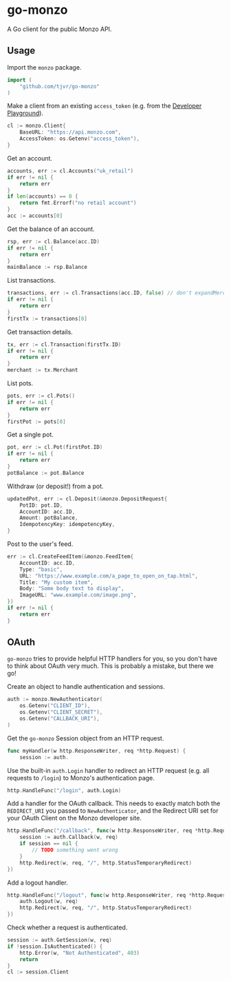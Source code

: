 go-monzo
========

A Go client for the public Monzo API.


Usage
-----

Import the `monzo` package.

```go
import (
    "github.com/tjvr/go-monzo"
)
```

Make a client from an existing `access_token` (e.g. from the [Developer Playground](https://developers.monzo.com/api/playground)).

```go
cl := monzo.Client{
    BaseURL: "https://api.monzo.com",
    AccessToken: os.Getenv("access_token"),
}
```

Get an account.

```go
accounts, err := cl.Accounts("uk_retail")
if err != nil {
    return err
}
if len(accounts) == 0 {
    return fmt.Errorf("no retail account")
}
acc := accounts[0]
```

Get the balance of an account.

```go
rsp, err := cl.Balance(acc.ID)
if err != nil {
    return err
}
mainBalance := rsp.Balance
```

List transactions.

```go
transactions, err := cl.Transactions(acc.ID, false) // don't expandMerchant
if err != nil {
    return err
}
firstTx := transactions[0]
```

Get transaction details.

```go
tx, err := cl.Transaction(firstTx.ID)
if err != nil {
    return err
}
merchant := tx.Merchant
```

List pots.

```go
pots, err := cl.Pots()
if err != nil {
    return err
}
firstPot := pots[0]
```

Get a single pot.

```go
pot, err := cl.Pot(firstPot.ID)
if err != nil {
    return err
}
potBalance := pot.Balance
```

Withdraw (or deposit!) from a pot.

```go
updatedPot, err := cl.Deposit(&monzo.DepositRequest{
	PotID: pot.ID,
	AccountID: acc.ID,
	Amount: potBalance,
	IdempotencyKey: idempotencyKey,
}
```

Post to the user's feed.

```go
err := cl.CreateFeedItem(&monzo.FeedItem{
	AccountID: acc.ID,
	Type: "basic",
	URL: "https://www.example.com/a_page_to_open_on_tap.html",
	Title: "My custom item",
	Body: "Some body text to display",
	ImageURL: "www.example.com/image.png",
})
if err != nil {
    return err
}
```

OAuth
-----

`go-monzo` tries to provide helpful HTTP handlers for you, so you don't have to think about OAuth very much. This is probably a mistake, but there we go!

Create an object to handle authentication and sessions.

```go
auth := monzo.NewAuthenticator(
    os.Getenv("CLIENT_ID"),
    os.Getenv("CLIENT_SECRET"),
    os.Getenv("CALLBACK_URI"),
)
```

Get the `go-monzo` Session object from an HTTP request.

```go
func myHandler(w http.ResponseWriter, req *http.Request) {
    session := auth.
```

Use the built-in `auth.Login` handler to redirect an HTTP request (e.g. all requests to `/login`) to Monzo's authentication page.

```go
http.HandleFunc("/login", auth.Login)
```

Add a handler for the OAuth callback. This needs to exactly match both the `REDIRECT_URI` you passed to `NewAuthenticator`, and the Redirect URI set for your OAuth Client on the Monzo developer site.

```go
http.HandleFunc("/callback", func(w http.ResponseWriter, req *http.Request) {
    session := auth.Callback(w, req)
    if session == nil {
        // TODO something went wrong
    }
    http.Redirect(w, req, "/", http.StatusTemporaryRedirect)
})
```

Add a logout handler.

```go
http.HandleFunc("/logout", func(w http.ResponseWriter, req *http.Request) {
    auth.Logout(w, req)
    http.Redirect(w, req, "/", http.StatusTemporaryRedirect)
})
```

Check whether a request is authenticated.

```go
session := auth.GetSession(w, req)
if !session.IsAuthenticated() {
    http.Error(w, "Not Authenticated", 403)
    return
}
cl := session.Client
```



